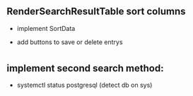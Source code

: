 ## RenderSearchResultTable sort columns
- implement SortData

- add buttons to save or delete entrys

# 

## implement second search method:
- systemctl status postgresql (detect db on sys)
